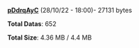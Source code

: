 [**pDdrqAyC**](/data/pDdrqAyC.txt) (28/10/22 - 18:00)- 27131 bytes

**Total Datas**: 652

**Total Size**: 4.36 MB / 4.4 MB